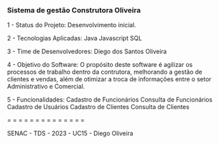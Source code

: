 ### Sistema de gestão Construtora Oliveira ###

1 - Status do Projeto:
      Desenvolvimento inicial.

2 - Tecnologias Aplicadas: 
      Java
      Javascript
      SQL

3 - Time de Desenvolvedores:
      Diego dos Santos Oliveira

4 - Objetivo do Software:
      O propósito deste software é agilizar os processos de trabalho dentro da contrutora, 
      melhorando a gestão de clientes e vendas, além de otimizar a troca de informações 
      entre o setor Administrativo e Comercial.

5 - Funcionalidades:
      Cadastro de Funcionários
      Consulta de Funcionários
      Cadastro de Usuários
      Cadastro de Clientes
      Consulta de Clientes

=      =      =      =      =      =      =      =      =      =      =      =      =      =

SENAC - TDS - 2023 - UC15 - Diego Oliveira
